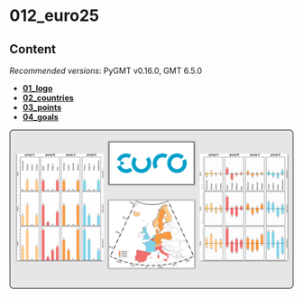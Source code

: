 # 012_euro25

## Content

_Recommended versions_: PyGMT v0.16.0, GMT 6.5.0

- **[01_logo](https://github.com/yvonnefroehlich/GMT_PyGMT_plotting/tree/main/012_uefa_euro25/euro25_01_logo.py)**
- **[02_countries](https://github.com/yvonnefroehlich/GMT_PyGMT_plotting/tree/main/012_uefa_euro25/euro25_02_countries.py)**
- **[03_points](https://github.com/yvonnefroehlich/GMT_PyGMT_plotting/tree/main/012_uefa_euro25/euro25_03_points.py)**
- **[04_goals](https://github.com/yvonnefroehlich/GMT_PyGMT_plotting/tree/main/012_uefa_euro25/euro25_04_goals.py)**

![](https://github.com/yvonnefroehlich/gmt-pygmt-plotting/raw/main/_images/github_maps_readme_012euro25.png)
